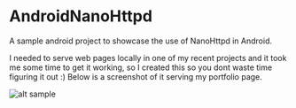 # AndroidNanoHttpd
A sample android project to showcase the use of NanoHttpd in Android.

I needed to serve web pages locally in one of my recent projects and it took me some time to get it working, so I created this so you dont waste time figuring it out :) Below is a screenshot of it serving my portfolio page. 

![alt sample](https://firebasestorage.googleapis.com/v0/b/testing-android-app-today.appspot.com/o/nanohttpd_loaded.png?alt=media&token=6c8c741b-9b67-4a11-9445-babcdc5036a3)
